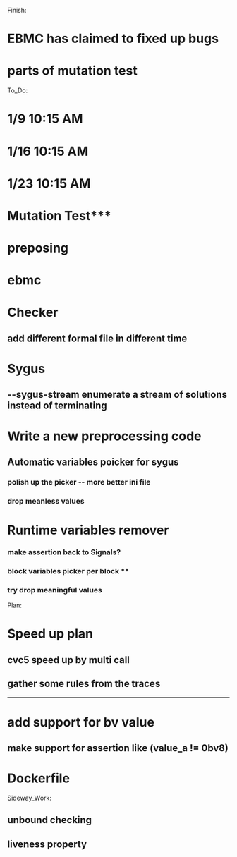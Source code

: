 Finish:
# EBMC has claimed to fixed up bugs
# parts of mutation test


To_Do:
# 1/9 10:15 AM
# 1/16 10:15 AM
# 1/23 10:15 AM

# Mutation Test***
# preposing
# ebmc

# Checker 
## add different formal file in different time

# Sygus
## --sygus-stream         enumerate a stream of solutions instead of terminating

# Write a new preprocessing code
## Automatic variables poicker for sygus 
### polish up the picker -- more better ini file
### drop meanless values

# Runtime variables remover
### make assertion back to Signals?
### block variables picker per block **
### try drop meaningful values


Plan:
# Speed up plan
## cvc5 speed up by multi call
## gather some rules from the traces
---------------------------
# add support for bv value
## make support for assertion like (value_a != 0bv8)

# Dockerfile
Sideway_Work: 
##  unbound checking
##  liveness property